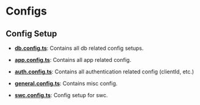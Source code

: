 # Configs

## Config Setup
- [**db.config.ts**](db.config.ts): Contains all db related config setups.

- [**app.config.ts**](app.config.ts): Contains all app related config.

- [**auth.config.ts**](auth.config.ts): Contains all authentication related config (clientId, etc.)

- [**general.config.ts**](general.config.ts): Contains misc config.

- [**swc.config.ts**](swc.config.ts): Config setup for swc.